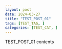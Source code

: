 ```yaml
---
layout: post
date: 2024-03-27
title: "TEST_POST_01"
tags: [TEST_TAG, ]
categories: [TEST_CAT, ]
---
```



TEST_POST_01 contents

